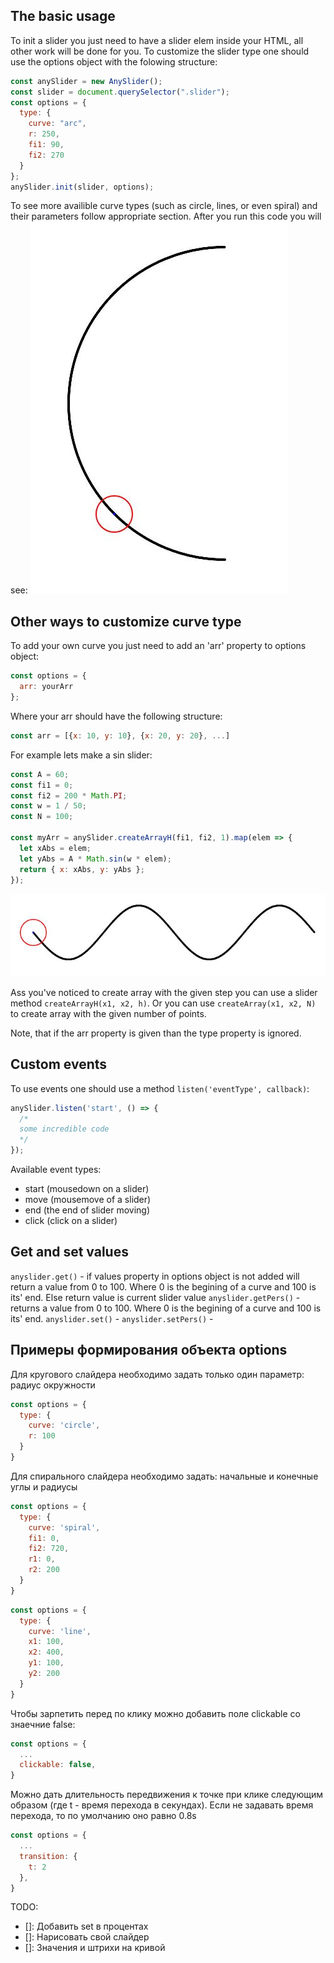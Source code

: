 ## The basic usage
To init a slider you just need to have a slider elem inside your HTML, all other work will be done for you.
To customize the slider type one should use the options object with the folowing structure:
```js
const anySlider = new AnySlider();
const slider = document.querySelector(".slider");
const options = {
  type: {
    curve: "arc",
    r: 250,
    fi1: 90,
    fi2: 270
  }
};
anySlider.init(slider, options);
```
To see more availible curve types (such as circle, lines, or even spiral) and their parameters follow appropriate section.
After you run this code you will see:
![Image alt](https://github.com/aleksgrin/anySlider/raw/master/images/1.jpg)
## Other ways to customize curve type
To add your own curve you just need to add an 'arr' property to options object:
```js
const options = {
  arr: yourArr
};
```
Where your arr should have the following structure:
```js 
const arr = [{x: 10, y: 10}, {x: 20, y: 20}, ...]
```
For example lets make a sin slider:

```js
const A = 60;
const fi1 = 0;
const fi2 = 200 * Math.PI;
const w = 1 / 50;
const N = 100;

const myArr = anySlider.createArrayH(fi1, fi2, 1).map(elem => {
  let xAbs = elem;
  let yAbs = A * Math.sin(w * elem);
  return { x: xAbs, y: yAbs };
});
```
![Image alt](https://github.com/aleksgrin/anySlider/raw/master/images/2.jpg)

Ass you've noticed to create array with the given step you can use a slider method ```createArrayH(x1, x2, h)```.
Or you can use ```createArray(x1, x2, N)``` to create array with the given number of points.

Note, that if the arr property is given than the type property is ignored.
## Custom events
To use events one should use a method ```listen('eventType', callback)```:

```js
anySlider.listen('start', () => {
  /*
  some incredible code
  */
});
```
Available event types:
- start (mousedown on a slider)
- move (mousemove of a slider)
- end (the end of slider moving)
- click (click on a slider)
## Get and set values
```anyslider.get()``` - if values property in options object is not added will return a value from 0 to 100. Where 0 
is the begining of a curve and 100 is its' end. Else return value is current slider value
```anyslider.getPers()``` - returns a value from 0 to 100. Where 0 is the begining of a curve and 100 is its' end.
```anyslider.set()``` - 
```anyslider.setPers()``` - 
## Примеры формирования объекта options
Для кругового слайдера необходимо задать только один параметр: радиус окружности
```js
const options = {
  type: {
    curve: 'circle',
    r: 100
  }
}
```
Для спирального слайдера необходимо задать: начальные и конечные углы и радиусы

```js
const options = {
  type: {
    curve: 'spiral',
    fi1: 0,
    fi2: 720,
    r1: 0,
    r2: 200
  }
}
```
```js
const options = {
  type: {
    curve: 'line',
    x1: 100,
    x2: 400,
    y1: 100,
    y2: 200
  }
}
```

Чтобы зарпетить перед по клику можно добавить поле clickable со знаечние false:

```js
const options = {
  ...
  clickable: false,
}
```
Можно дать длительность передвижения к точке при клике следующим образом
(где t - время перехода в секундах).
Если не задавать время перехода, то по умолчанию оно равно 0.8s
```js
const options = {
  ...
  transition: {
    t: 2
  },
}
```

TODO: 
- []: Добавить set в процентах
- []: Нарисовать свой слайдер
- []: Значения и штрихи на кривой
